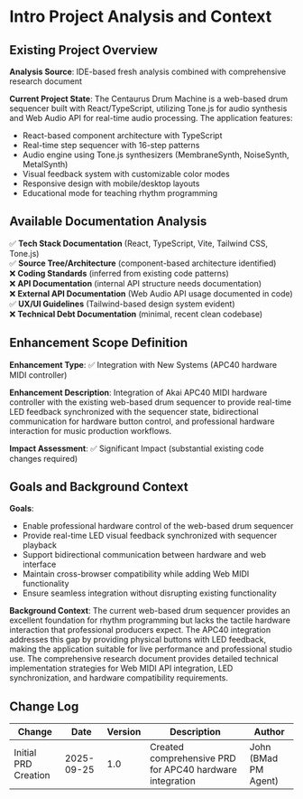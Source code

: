 # Intro Project Analysis and Context

## Existing Project Overview

**Analysis Source**: IDE-based fresh analysis combined with comprehensive research document

**Current Project State**: 
The Centaurus Drum Machine is a web-based drum sequencer built with React/TypeScript, utilizing Tone.js for audio synthesis and Web Audio API for real-time audio processing. The application features:
- React-based component architecture with TypeScript
- Real-time step sequencer with 16-step patterns
- Audio engine using Tone.js synthesizers (MembraneSynth, NoiseSynth, MetalSynth)
- Visual feedback system with customizable color modes
- Responsive design with mobile/desktop layouts
- Educational mode for teaching rhythm programming

## Available Documentation Analysis

✅ **Tech Stack Documentation** (React, TypeScript, Vite, Tailwind CSS, Tone.js)  
✅ **Source Tree/Architecture** (component-based architecture identified)  
❌ **Coding Standards** (inferred from existing code patterns)  
❌ **API Documentation** (internal API structure needs documentation)  
❌ **External API Documentation** (Web Audio API usage documented in code)  
✅ **UX/UI Guidelines** (Tailwind-based design system evident)  
❌ **Technical Debt Documentation** (minimal, recent clean codebase)  

## Enhancement Scope Definition

**Enhancement Type**: ✅ Integration with New Systems (APC40 hardware MIDI controller)

**Enhancement Description**: 
Integration of Akai APC40 MIDI hardware controller with the existing web-based drum sequencer to provide real-time LED feedback synchronized with the sequencer state, bidirectional communication for hardware button control, and professional hardware interaction for music production workflows.

**Impact Assessment**: ✅ Significant Impact (substantial existing code changes required)

## Goals and Background Context

**Goals**:
- Enable professional hardware control of the web-based drum sequencer
- Provide real-time LED visual feedback synchronized with sequencer playback
- Support bidirectional communication between hardware and web interface
- Maintain cross-browser compatibility while adding Web MIDI functionality
- Ensure seamless integration without disrupting existing functionality

**Background Context**:
The current web-based drum sequencer provides an excellent foundation for rhythm programming but lacks the tactile hardware interaction that professional producers expect. The APC40 integration addresses this gap by providing physical buttons with LED feedback, making the application suitable for live performance and professional studio use. The comprehensive research document provides detailed technical implementation strategies for Web MIDI API integration, LED synchronization, and hardware compatibility requirements.

## Change Log

| Change | Date | Version | Description | Author |
|--------|------|---------|-------------|---------|
| Initial PRD Creation | 2025-09-25 | 1.0 | Created comprehensive PRD for APC40 hardware integration | John (BMad PM Agent) |
